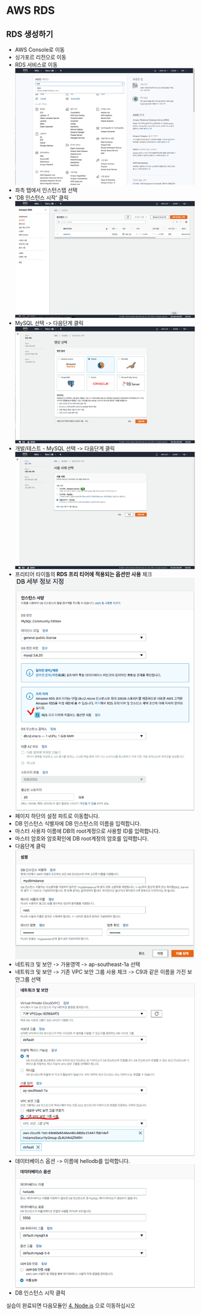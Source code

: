 # AWS RDS

## RDS 생성하기
- AWS Console로 이동
- 싱가포르 리전으로 이동
- RDS 서비스로 이동
![스크린샷 1](./images/1.png)
- 좌측 탭에서 인스턴스탭 선택
- 'DB 인스턴스 시작' 클릭
![스크린샷 2](./images/2.png)
- MySQL 선택 -> 다음단계 클릭 
![스크린샷 3](./images/3.png)
- 개발/테스트 - MySQL 선택 -> 다음단계 클릭
![스크린샷 4](./images/4.png)
- 프리티어 타이틀의 **RDS 프리 티어에 적용되는 옵션만 사용** 체크
![스크린샷 5](./images/5.png)
- 페이지 하단의 설정 파트로 이동합니다.
- DB 인스턴스 식별자에 DB 인스턴스의 이름을 입력합니다.
- 마스터 사용자 이름에 DB의 root계정으로 사용할 ID를 입력합니다.
- 마스터 암호와 암호확인에 DB root계정의 암호를 입력합니다.
- 다음단계 클릭
![스크린샷 6](./images/6.png)
- 네트워크 및 보안 -> 가용영역 -> ap-southeast-1a 선택
- 네트워크 및 보안 -> 기존 VPC 보안 그룹 사용 체크 -> C9과 같은 이름을 가진 보안그룹 선택
![스크린샷 7](./images/7.png)
- 데이터베이스 옵션 -> 이름에 hellodb를 입력합니다.
![스크린샷 7](./images/8.png)
- DB 인스턴스 시작 클릭

실습이 완료되면 다음모듈인 [4. Node.js](../4_Node.js) 으로 이동하십시오